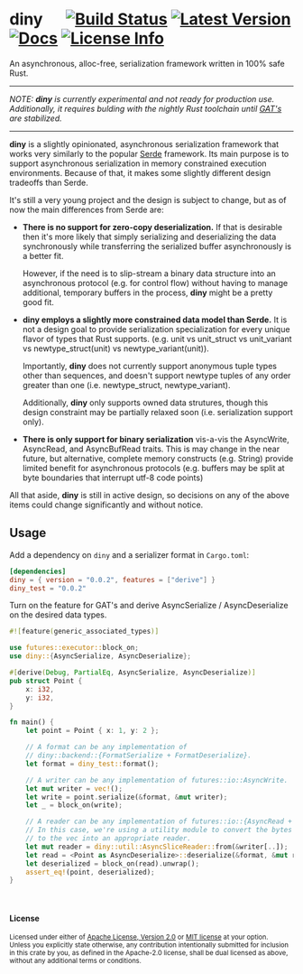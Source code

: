 # diny &emsp; [![Build Status]][ci] [![Latest Version]][crates.io] [![Docs]][docs.rs] [![License Info]][license_file]

[Build Status]: https://img.shields.io/github/workflow/status/dbdeviant/diny/ci/main
[ci]: https://github.com/dbdeviant/diny/actions?query=branch%3Amain
[Latest Version]: https://img.shields.io/crates/v/diny
[crates.io]: https://crates.io/crates/diny
[Docs]: https://img.shields.io/docsrs/diny
[docs.rs]: https://docs.rs/diny
[License Info]: https://img.shields.io/crates/l/diny
[license_file]: ./LICENSE.md

An asynchronous, alloc-free, serialization framework written in 100% safe Rust.

---

_NOTE:  **diny** is currently experimental and not ready for production use. Additionally, it requires bulding with the nightly Rust toolchain until [GAT's](https://github.com/rust-lang/rust/issues/44265) are stabilized._

---
**diny** is a slightly opinionated, asynchronous serialization framework that works very similarly to the popular [Serde](https://serde.rs/) framework.  Its main purpose is to support asynchronous serialization in memory constrained execution environments. Because of that, it makes some slightly different design tradeoffs than Serde.

It's still a very young project and the design is subject to change, but as of now the main differences from Serde are:

- **There is no support for zero-copy deserialization.** If that is desirable then it's more likely that simply serializing and deserializing the data synchronously while transferring the serialized buffer asynchronously is a better fit.

    However, if the need is to slip-stream a binary data structure into an asynchronous protocol (e.g. for control flow) without having to manage additional, temporary buffers in the process, **diny** might be a pretty good fit.
- **diny employs a slightly more constrained data model than Serde.**  It is not a design goal to provide serialization specialization for every unique flavor of types that Rust supports. (e.g. unit vs unit_struct vs unit_variant vs newtype_struct(unit) vs newtype_variant(unit)).

    Importantly, **diny** does not currently support anonymous tuple types other than sequences, and doesn't support newtype tuples of any order greater than one (i.e. newtype_struct, newtype_variant).

    Additionally, **diny** only supports owned data strutures, though this design constraint may be partially relaxed soon (i.e. serialization support only).
- **There is only support for binary serialization** vis-a-vis the AsyncWrite, AsyncRead, and AsyncBufRead traits. This is may change in the near future, but alternative, complete memory constructs (e.g. String) provide limited benefit for asynchronous protocols (e.g. buffers may be split at byte boundaries that interrupt utf-8 code points)

All that aside, **diny** is still in active design, so decisions on any of the above items could change significantly and without notice.

## Usage

Add a dependency on `diny` and a serializer format in `Cargo.toml`:

```toml
[dependencies]
diny = { version = "0.0.2", features = ["derive"] }
diny_test = "0.0.2"
```

Turn on the feature for GAT's and derive AsyncSerialize / AsyncDeserialize
on the desired data types.

```rust
#![feature(generic_associated_types)]

use futures::executor::block_on;
use diny::{AsyncSerialize, AsyncDeserialize};

#[derive(Debug, PartialEq, AsyncSerialize, AsyncDeserialize)]
pub struct Point {
    x: i32,
    y: i32,
}

fn main() {
    let point = Point { x: 1, y: 2 };

    // A format can be any implementation of
    // diny::backend::{FormatSerialize + FormatDeserialize}.
    let format = diny_test::format();

    // A writer can be any implementation of futures::io::AsyncWrite.
    let mut writer = vec!();
    let write = point.serialize(&format, &mut writer);
    let _ = block_on(write);

    // A reader can be any implementation of futures::io::{AsyncRead + AsyncBufRead}.
    // In this case, we're using a utility module to convert the bytes written
    // to the vec into an appropriate reader.
    let mut reader = diny::util::AsyncSliceReader::from(&writer[..]);
    let read = <Point as AsyncDeserialize>::deserialize(&format, &mut reader);
    let deserialized = block_on(read).unwrap();
    assert_eq!(point, deserialized);
}
```

<br/>

#### License
<sup>
Licensed under either of <a href="LICENSE-APACHE">Apache License, Version
2.0</a> or <a href="LICENSE-MIT">MIT license</a> at your option.
</sup>
<br/>
<sub>
Unless you explicitly state otherwise, any contribution intentionally submitted for inclusion in this crate by you, as defined in the Apache-2.0 license, shall be dual licensed as above, without any additional terms or conditions.
</sub>